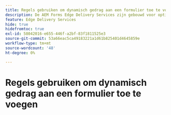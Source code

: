 ```yaml
---
title: Regels gebruiken om dynamisch gedrag aan een formulier toe te voegen
description: De AEM Forms Edge Delivery Services zijn gebouwd voor optimale prestaties en stellen u in staat om de toekomst van gestroomlijnde gegevensverzameling en betrokkenheid van gebruikers te bekijken. Regels gebruiken om dynamisch gedrag aan een formulier toe te voegen
feature: Edge Delivery Services
hide: true
hidefromtoc: true
exl-id: 58042016-e655-446f-a2bf-83f1811525e3
source-git-commit: 53a66eac5ca49183221a1d61b825401d4645859e
workflow-type: tm+mt
source-wordcount: '48'
ht-degree: 0%

---
```


# Regels gebruiken om dynamisch gedrag aan een formulier toe te voegen
